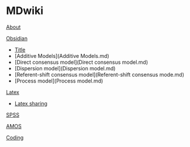 # MDwiki

[About](index.md)

[Obsidian]()

  * [Title](Title.md)
  * [Additive Models](Additive Models.md)
  * [Direct consensus model](Direct consensus model.md)
  * [Dispersion model](Dispersion model.md)
  * [Referent-shift consensus model](Referent-shift consensus mode.md)
  * [Process model](Process model.md)

[Latex]()

  * [Latex sharing](Latex.md)

[SPSS](SPSS.md)

[AMOS](AMOS.md)

[Coding](coding/PythonNote.md)


<script src="https://polyfill.io/v3/polyfill.min.js?features=es6"></script>
<script id="MathJax-script" async src="https://cdn.jsdelivr.net/npm/mathjax@3/es5/tex-mml-chtml.js"></script>

